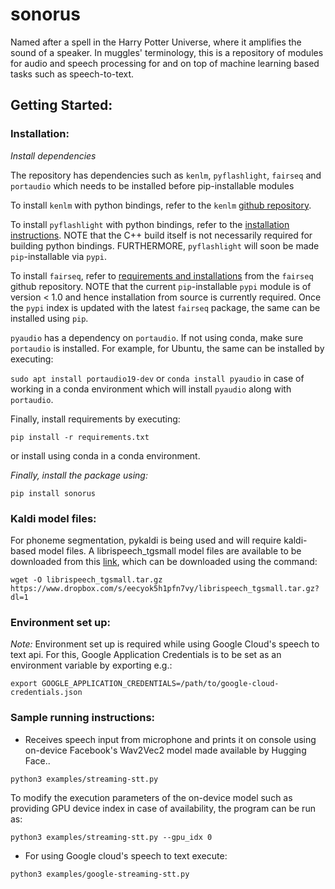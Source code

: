 # sonorus
Named after a spell in the Harry Potter Universe, where it amplifies the sound of a speaker. In muggles' terminology, this is a repository of modules for audio and speech processing for and on top of machine learning based tasks such as speech-to-text.

## Getting Started:

### Installation:
*Install dependencies*

The repository has dependencies such as `kenlm`, `pyflashlight`, `fairseq` and `portaudio` which needs to be installed before pip-installable modules

To install `kenlm` with python bindings, refer to the `kenlm` [github repository](https://github.com/kpu/kenlm).

To install `pyflashlight` with python bindings, refer to the [installation instructions](https://github.com/flashlight/flashlight/tree/master/bindings/python#installation). NOTE that the C++ build itself is not necessarily required for building python bindings. FURTHERMORE, `pyflashlight` will soon be made `pip`-installable via `pypi`.

To install `fairseq`, refer to [requirements and installations](https://github.com/pytorch/fairseq) from the `fairseq` github repository. NOTE that the current `pip`-installable `pypi` module is of version < 1.0 and hence installation from source is currently required. Once the `pypi` index is updated with the latest `fairseq` package, the same can be installed using `pip`.

`pyaudio` has a dependency on `portaudio`. If not using conda, make sure `portaudio` is installed. For example, for Ubuntu, the same can be installed by executing:

`sudo apt install portaudio19-dev` or `conda install pyaudio` in case of working in a conda environment which will install `pyaudio` along with `portaudio`.

Finally, install requirements by executing:

`pip install -r requirements.txt`

or install using conda in a conda environment.

*Finally, install the package using:*

`pip install sonorus`

### Kaldi model files:
For phoneme segmentation, pykaldi is being used and will require kaldi-based model files. A librispeech_tgsmall model files are available to be downloaded from this [link](https://www.dropbox.com/s/eecyok5h1pfn7vy/librispeech_tgsmall.tar.gz?dl=1), which can be downloaded using the command:

```
wget -O librispeech_tgsmall.tar.gz https://www.dropbox.com/s/eecyok5h1pfn7vy/librispeech_tgsmall.tar.gz?dl=1
```

### Environment set up:

*Note:* Environment set up is required while using Google Cloud's speech to text api. For this, Google Application Credentials is to be set as an environment variable by exporting e.g.: 
```
export GOOGLE_APPLICATION_CREDENTIALS=/path/to/google-cloud-credentials.json
```

### Sample running instructions:

- Receives speech input from microphone and prints it on console using on-device Facebook's Wav2Vec2 model made available by Hugging Face..

`python3 examples/streaming-stt.py`

To modify the execution parameters of the on-device model such as providing GPU device index in case of availability, the program can be run as:

`python3 examples/streaming-stt.py --gpu_idx 0`

- For using Google cloud's speech to text execute:

`python3 examples/google-streaming-stt.py`
